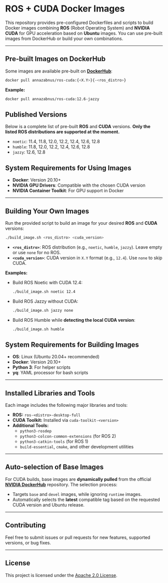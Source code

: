 # ROS + CUDA Docker Images

This repository provides pre-configured Dockerfiles and scripts to build Docker images combining **ROS** (Robot Operating System) and **NVIDIA CUDA** for GPU acceleration based on **Ubuntu** images.
You can use pre-built images from DockerHub or build your own combinations.

---

## Pre-built Images on DockerHub

Some images are available pre-built on **[DockerHub](https://hub.docker.com/u/annzb)**:

```bash
docker pull annazabnus/ros-cuda:{<X.Y>}{-<ros_distro>}
```

**Example:**
```bash
docker pull annazabnus/ros-cuda:12.6-jazzy
```

## Published Versions

Below is a complete list of pre-built **ROS** and **CUDA** versions. **Only the listed ROS distributions are supported at the moment.**

- `noetic`: 11.4, 11.8, 12.0, 12.2, 12.4, 12.6, 12.8
- `humble`: 11.8, 12.0, 12.2, 12.4, 12.6, 12.8
- `jazzy`: 12.6, 12.8

## System Requirements for Using Images

- **Docker**: Version 20.10+
- **NVIDIA GPU Drivers**: Compatible with the chosen CUDA version
- **NVIDIA Container Toolkit**: For GPU support in Docker


---

## Building Your Own Images

Run the provided script to build an image for your desired **ROS** and **CUDA** versions:

```bash
./build_image.sh <ros_distro> <cuda_version>
```

- **`<ros_distro>`**: ROS distribution (e.g., `noetic`, `humble`, `jazzy`). Leave empty or use `none` for no ROS.
- **`<cuda_version>`**: CUDA version in `X.Y` format (e.g., `12.4`). Use `none` to skip CUDA.

**Examples:**

- Build ROS Noetic with CUDA 12.4:
  ```bash
  ./build_image.sh noetic 12.4
  ```

- Build ROS Jazzy without CUDA:
  ```bash
  ./build_image.sh jazzy none
  ```
  
- Build ROS Humble while **detecting the local CUDA version**:
  ```bash
  ./build_image.sh humble
  ```

## System Requirements for Building Images

- **OS**: Linux (Ubuntu 20.04+ recommended)
- **Docker**: Version 20.10+
- **Python 3**: For helper scripts
- **yq**: YAML processor for bash scripts

---

## Installed Libraries and Tools

Each image includes the following major libraries and tools:

- **ROS:** `ros-<distro>-desktop-full`
- **CUDA Toolkit:** Installed via `cuda-toolkit-<version>`
- **Additional Tools:**
  - `python3-rosdep`
  - `python3-colcon-common-extensions` (for ROS 2)
  - `python3-catkin-tools` (for ROS 1)
  - `build-essential`, `cmake`, and other development utilities

---

## Auto-selection of Base Images

For CUDA builds, base images are **dynamically pulled** from the official **[NVIDIA DockerHub](https://hub.docker.com/r/nvidia/cuda)** repository. The selection process:

- Targets `base` and `devel` images, while ignoring `runtime` images.
- Automatically selects the **latest** compatible tag based on the requested CUDA version and Ubuntu release.

---

## Contributing

Feel free to submit issues or pull requests for new features, supported versions, or bug fixes.

---

## License

This project is licensed under the [Apache 2.0 License](LICENSE).
